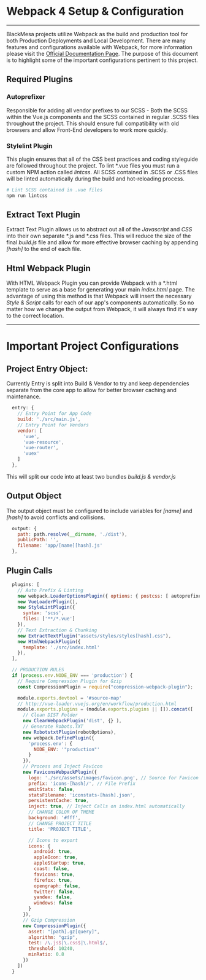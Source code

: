 # Webpack 4 Setup & Configuration
---

BlackMesa projects utilize Webpack as the build and production tool for both Production Deployments and Local Development. There are many features and configurations available with Webpack, for more information please visit the [Official Documentation Page](https://webpack.js.org/configuration/, "Webpack 2 Official Documentation"). The purpose of this document is to highlight some of the important configurations pertinent to this project.

## Required Plugins

### Autoprefixer
Responsible for adding all vendor prefixes to our SCSS - Both the SCSS within the Vue.js components and the SCSS contained in regular .SCSS files throughout the project. This should ensure full compatibility with old browsers and allow Front-End developers to work more quickly.

### Stylelint Plugin
This plugin ensures that all of the CSS best practices and coding styleguide are followed throughout the project. To lint *.vue files you must run a custom NPM action called *lintcss*. All SCSS contained in .SCSS or .CSS files will be linted automatically during the build and hot-reloading process.

```bash
# Lint SCSS contained in .vue files
npm run lintcss
```
## Extract Text Plugin
Extract Text Plugin allows us to abstract out all of the *Javascript* and *CSS* into their own separate *.js and *.css files. This will reduce the size of the final *build.js* file and allow for more effective browser caching by appending *[hash]* to the end of each file.

## Html Webpack Plugin
With HTML Webpack Plugin you can provide Webpack with a *.html template to serve as a base for generating your main *index.html* page. The advantage of using this method is that Webpack will insert the necessary *Style & Script* calls for each of our app's components automatically. So no matter how we change the output from Webpack, it will always find it's way to the correct location.

---

# Important Project Configurations

## Project Entry Object:
Currently Entry is split into Build & Vendor to try and keep dependencies separate from the core app to allow for better browser caching and maintenance.

```javascript
  entry: {
    // Entry Point for App Code
    build: './src/main.js',
    // Entry Point for Vendors
    vendor: [
      'vue',
      'vue-resource',
      'vue-router',
      'vuex'
    ]
  },
```
This will split our code into at least two bundles *build.js & vendor.js*

## Output Object
The output object must be configured to include variables for *[name]* and *[hash]* to avoid conflicts and collisions.

```javascript
  output: {
    path: path.resolve(__dirname, './dist'),
    publicPath: '',
    filename: 'app/[name][hash].js'
  },
```

## Plugin Calls
```javascript
  plugins: [
    // Auto Prefix & Linting
    new webpack.LoaderOptionsPlugin({ options: { postcss: [ autoprefixer ]  } }),
    new VueLoaderPlugin(),
    new StyleLintPlugin({
      syntax: 'scss',
      files: ['**/*.vue']
    }),
    // Text Extraction & Chunking
    new ExtractTextPlugin("assets/styles/styles[hash].css"),
    new HtmlWebpackPlugin({
      template: './src/index.html'
    }),
  ],

  // PRODUCTION RULES
  if (process.env.NODE_ENV === 'production') {
    // Require Compression Plugin for Gzip
    const CompressionPlugin = require("compression-webpack-plugin");

    module.exports.devtool = '#source-map'
    // http://vue-loader.vuejs.org/en/workflow/production.html
    module.exports.plugins = (module.exports.plugins || []).concat([
      // Clean DIST Folder
      new CleanWebpackPlugin('dist', {} ),
      // Generate Robots.TXT
      new RobotstxtPlugin(robotOptions),
      new webpack.DefinePlugin({
        'process.env': {
          NODE_ENV: '"production"'
        }
      }),
      // Process and Inject Favicon
      new FaviconsWebpackPlugin({
        logo: './src/assets/images/favicon.png', // Source for Favicon file
        prefix: 'icons-[hash]/', // File Prefix
        emitStats: false,
        statsFilename: 'iconstats-[hash].json',
        persistentCache: true,
        inject: true, // Inject Calls on index.html automatically
        // CHANGE COLOR OF THEME
        background: '#fff',
        // CHANGE PROJECT TITLE
        title: 'PROJECT TITLE',

        // Icons to export
        icons: {
          android: true,
          appleIcon: true,
          appleStartup: true,
          coast: false,
          favicons: true,
          firefox: true,
          opengraph: false,
          twitter: false,
          yandex: false,
          windows: false
        }
      }),
      // Gzip Compression
      new CompressionPlugin({
        asset: "[path].gz[query]",
        algorithm: "gzip",
        test: /\.js$|\.css$|\.html$/,
        threshold: 10240,
        minRatio: 0.8
      })
    ])
  }
```
